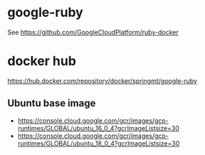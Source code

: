 # google-ruby
See https://github.com/GoogleCloudPlatform/ruby-docker

# docker hub
https://hub.docker.com/repository/docker/springmt/google-ruby

## Ubuntu base image
* https://console.cloud.google.com/gcr/images/gcp-runtimes/GLOBAL/ubuntu_16_0_4?gcrImageListsize=30
* https://console.cloud.google.com/gcr/images/gcp-runtimes/GLOBAL/ubuntu_18_0_4?gcrImageListsize=30
